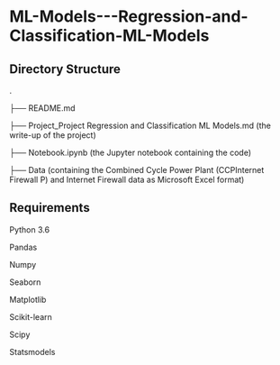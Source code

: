 # ML-Models---Regression-and-Classification-ML-Models
## Directory Structure

.

├── README.md

├── Project_Project Regression and Classification ML Models.md (the write-up of the project)

├── Notebook.ipynb (the Jupyter notebook containing the code)

├── Data (containing the Combined Cycle Power Plant (CCPInternet Firewall P) and Internet Firewall data as Microsoft Excel format)

## Requirements
Python 3.6

Pandas

Numpy

Seaborn

Matplotlib

Scikit-learn

Scipy

Statsmodels
